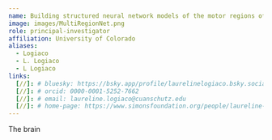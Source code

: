 ```yaml
---
name: Building structured neural network models of the motor regions of the mammalian brain
image: images/MultiRegionNet.png
role: principal-investigator
affiliation: University of Colorado
aliases:
  - Logiaco
  - L. Logiaco
  - L Logiaco
links:
  [//]: # bluesky: https://bsky.app/profile/laurelinelogiaco.bsky.social
  [//]: # orcid: 0000-0001-5252-7662
  [//]: # email: laureline.logiaco@cuanschutz.edu
  [//]: # home-page: https://www.simonsfoundation.org/people/laureline-logiaco/
---
```


The brain
